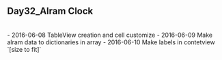 Day32_Alram Clock
--
<br>
- 2016-06-08 TableView creation and cell customize 
- 2016-06-09 Make alram data to dictionaries in array
- 2016-06-10 Make labels in contetview `[size to fit]`
<br>


